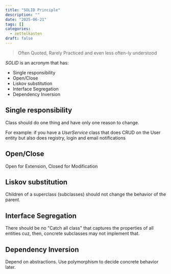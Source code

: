 ```yaml
---
title: "SOLID Principle"
description: ""
date: "2025-06-21"
tags: []
categories:
  - zettelkasten
draft: false
---
```


> Often Quoted, Rarely Practiced and even less often-ly understood

*SOLID* is an acronym that has:

- Single responsibility
- Open/Close
- Liskov substitution
- Interface Segregation
- Dependency Inversion

## Single responsibility

Class should do one thing and have only one reason to change.

For example: if you have a *UserService* class that does CRUD on the User entity but also does registry, login and email notifications

## Open/Close

Open for Extension,
Closed for Modification

## Liskov substitution

Children of a superclass (subclasses) should not change the behavior of the parent.

## Interface Segregation

There should be no "Catch all class" that captures the properties of all entities cuz, then, concrete subclasses may not implement that.

## Dependency Inversion

Depend on abstractions. Use polymorphism to decide concrete behavior later.